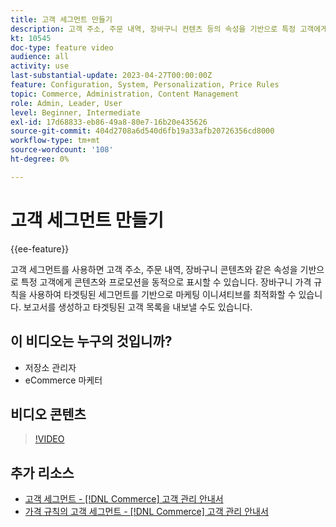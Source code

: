 ```yaml
---
title: 고객 세그먼트 만들기
description: 고객 주소, 주문 내역, 장바구니 컨텐츠 등의 속성을 기반으로 특정 고객에게 컨텐츠 및 프로모션을 동적으로 표시하는 방법을 알아봅니다.
kt: 10545
doc-type: feature video
audience: all
activity: use
last-substantial-update: 2023-04-27T00:00:00Z
feature: Configuration, System, Personalization, Price Rules
topic: Commerce, Administration, Content Management
role: Admin, Leader, User
level: Beginner, Intermediate
exl-id: 17d68833-eb86-49a8-80e7-16b20e435626
source-git-commit: 404d2708a6d540d6fb19a33afb20726356cd8000
workflow-type: tm+mt
source-wordcount: '108'
ht-degree: 0%

---
```


# 고객 세그먼트 만들기

{{ee-feature}}

고객 세그먼트를 사용하면 고객 주소, 주문 내역, 장바구니 콘텐츠와 같은 속성을 기반으로 특정 고객에게 콘텐츠와 프로모션을 동적으로 표시할 수 있습니다. 장바구니 가격 규칙을 사용하여 타겟팅된 세그먼트를 기반으로 마케팅 이니셔티브를 최적화할 수 있습니다. 보고서를 생성하고 타겟팅된 고객 목록을 내보낼 수도 있습니다.

## 이 비디오는 누구의 것입니까?

- 저장소 관리자
- eCommerce 마케터

## 비디오 콘텐츠

>[!VIDEO](https://video.tv.adobe.com/v/3410192?quality=12&learn=on&captions=kor)

## 추가 리소스

- [고객 세그먼트 - [!DNL Commerce] 고객 관리 안내서](https://experienceleague.adobe.com/docs/commerce-admin/customers/customers-menu/customer-segments.html?lang=ko)
- [가격 규칙의 고객 세그먼트 - [!DNL Commerce] 고객 관리 안내서](https://experienceleague.adobe.com/docs/commerce-admin/customers/segments/customer-segment-price-rule.html?lang=ko)
